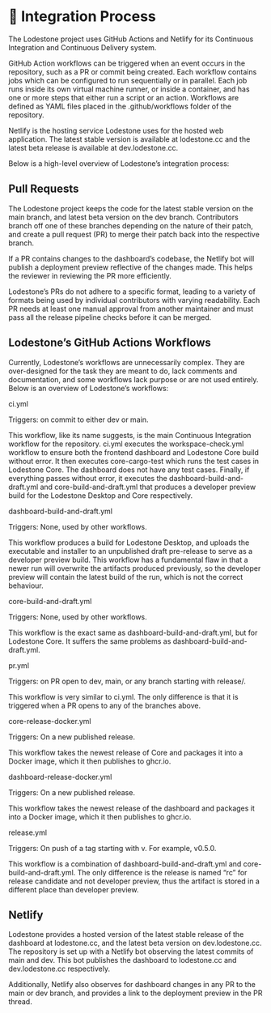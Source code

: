 # 🧲 Integration Process

The Lodestone project uses GitHub Actions and Netlify for its Continuous Integration and Continuous Delivery system.

GitHub Action workflows can be triggered when an event occurs in the repository, such as a PR or commit being created. Each workflow contains jobs which can be configured to run sequentially or in parallel. Each job runs inside its own virtual machine runner, or inside a container, and has one or more steps that either run a script or an action. Workflows are defined as YAML files placed in the .github/workflows folder of the repository.

Netlify is the hosting service Lodestone uses for the hosted web application. The latest stable version is available at lodestone.cc and the latest beta release is available at dev.lodestone.cc.

Below is a high-level overview of Lodestone’s integration process:

## Pull Requests

The Lodestone project keeps the code for the latest stable version on the main branch, and latest beta version on the dev branch. Contributors branch off one of these branches depending on the nature of their patch, and create a pull request (PR) to merge their patch back into the respective branch. 

If a PR contains changes to the dashboard’s codebase, the Netlify bot will publish a deployment preview reflective of the changes made. This helps the reviewer in reviewing the PR more efficiently.

Lodestone’s PRs do not adhere to a specific format, leading to a variety of formats being used by individual contributors with varying readability. Each PR needs at least one manual approval from another maintainer and must pass all the release pipeline checks before it can be merged.

## Lodestone’s GitHub Actions Workflows

Currently, Lodestone’s workflows are unnecessarily complex. They are over-designed for the task they are meant to do, lack comments and documentation, and some workflows lack purpose or are not used entirely. Below is an overview of Lodestone’s workflows:

ci.yml

Triggers: on commit to either dev or main.

This workflow, like its name suggests, is the main Continuous Integration workflow for the repository. ci.yml executes the workspace-check.yml workflow to ensure both the frontend dashboard and Lodestone Core build without error. It then executes core-cargo-test which runs the test cases in Lodestone Core. The dashboard does not have any test cases. Finally, if everything passes without error, it executes the dashboard-build-and-draft.yml and core-build-and-draft.yml that produces a developer preview build for the Lodestone Desktop and Core respectively.

dashboard-build-and-draft.yml

Triggers: None, used by other workflows.

This workflow produces a build for Lodestone Desktop, and uploads the executable and installer to an unpublished draft pre-release to serve as a developer preview build. This workflow has a fundamental flaw in that a newer run will overwrite the artifacts produced previously, so the developer preview will contain the latest build of the run, which is not the correct behaviour.

core-build-and-draft.yml

Triggers: None, used by other workflows.

This workflow is the exact same as dashboard-build-and-draft.yml, but for Lodestone Core. It suffers the same problems as dashboard-build-and-draft.yml.

pr.yml

Triggers: on PR open to dev, main, or any branch starting with release/.

This workflow is very similar to ci.yml. The only difference is that it is triggered when a PR opens to any of the branches above.

core-release-docker.yml

Triggers: On a new published release.

This workflow takes the newest release of Core and packages it into a Docker image, which it then publishes to ghcr.io.

dashboard-release-docker.yml

Triggers: On a new published release.

This workflow takes the newest release of the dashboard and packages it into a Docker image, which it then publishes to ghcr.io.

release.yml

Triggers: On push of a tag starting with v. For example, v0.5.0.

This workflow is a combination of dashboard-build-and-draft.yml and core-build-and-draft.yml. The only difference is the release is named “rc” for release candidate and not developer preview, thus the artifact is stored in a different place than developer preview.

## Netlify

Lodestone provides a hosted version of the latest stable release of the dashboard at lodestone.cc, and the latest beta version on dev.lodestone.cc. The repository is set up with a Netlify bot observing the latest commits of main and dev. This bot publishes the dashboard to lodestone.cc and dev.lodestone.cc respectively.   

Additionally, Netlify also observes for dashboard changes in any PR to the main or dev branch, and provides a link to the deployment preview in the PR thread.